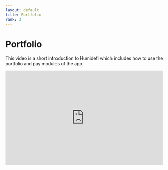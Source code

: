 ```yaml
---
layout: default
title: Portfolio
rank: 3
---
```


# Portfolio

This video is a short introduction to Humidefi which includes how to use the portfolio and pay modules of the app.
<iframe width="500" height="300" src="https://www.youtube.com/embed/80UvpHZL5O0" frameborder="0"></iframe>
